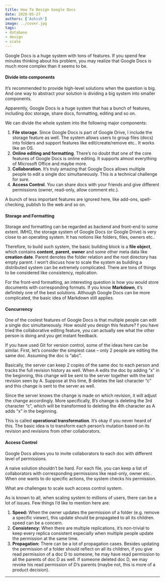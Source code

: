 ```yaml
---
title: How To Design Google Docs
date: 2020-05-27
authors: ['Ashish']
image: ../cover.jpg
tags:
- database
- design
- scale
---
```

Google Docs is a huge system with tons of features. If you spend few minutes thinking about his problem, you may realize that Google Docs is much more complex than it seems to be.

#### Divide into components
It’s recommended to provide high-level solutions when the question is big. And one way to abstract your solution is dividing a big system into smaller components.

Apparently, Google Docs is a huge system that has a bunch of features, including doc storage, share docs, formatting, editing and so on.

We can divide the whole system into the following major components:
1. **File storage**. Since Google Docs is part of Google Drive, I include the storage feature as well. The system allows users to group files (docs) into folders and support features like edit/create/remove etc.. It works like an OS.
1. **Online editing and formatting**. There’s no doubt that one of the core features of Google Docs is online editing. It supports almost everything of Microsoft Office and maybe more.
1. **Collaboration**. It’s truly amazing that Google Docs allows multiple people to edit a single doc simultaneously. This is a technical challenge for sure.
1. **Access Control**. You can share docs with your friends and give different permissions (owner, read-only, allow comment etc.).

A bunch of less important features are ignored here, like add-ons, spell-checking, publish to the web and so on.

#### Storage and Formatting
Storage and formatting can be regarded as backend and front-end to some extent. IMHO, the storage system of Google Docs (or Google Drive) is very close to an operating system. It has notions like folders, files, owners etc..

Therefore, to build such system, the basic building block is a **file object**, which contains **content**, **parent**, **owner** and some other meta data like **creation date**. Parent denotes the folder relation and the root directory has empty parent. I won’t discuss how to scale the system as building a distributed system can be extremely complicated. There are tons of things to be considered like consistency, replication.

For the front-end formatting, an interesting question is how you would store documents with corresponding formats. If you know **Markdown**, it’s definitely one of the best solutions. Although Google Docs can be more complicated, the basic idea of Markdown still applies.

#### Concurrency
One of the coolest features of Google Docs is that multiple people can edit a single doc simultaneously. How would you design this feature? f you have tried the collaborative editing feature, you can actually see what the other person is doing and you get instant feedback.

If you have used Git for version control, some of the ideas here can be similar. First, let’s consider the simplest case – only 2 people are editing the same doc. Assuming the doc is “abc”.

Basically, the server can keep 2 copies of the same doc to each person and tracks the full revision history as well. When A edits the doc by adding “x” in the beginning, this change will be sent to the server together with the last revision seen by A. Suppose at this time, B deletes the last character “c” and this change is sent to the server as well.

Since the server knows the change is made on which revision, it will adjust the change accordingly. More specifically, B’s change is deleting the 3rd character “c”, which will be transformed to deleting the 4th character as A adds “x” in the beginning.

This is called **operational transformation**. It’s okay if you never heard of this. The basic idea is to transform each person’s mutation based on its revision and revisions from other collaborators.

#### Access Control
Google Docs allows you to invite collaborators to each doc with different level of permissions.

A naive solution shouldn’t be hard. For each file, you can keep a list of collaborators with corresponding permissions like read-only, owner etc.. When one wants to do specific actions, the system checks his permission.

What are challenges to scale such access control system.

As is known to all, when scaling system to millions of users, there can be a lot of issues. Few things I’d like to mention here are:
1. **Speed:** When the owner updates the permission of a folder (e.g. remove a specific viewer), this update should be propagated to all its children. speed can be a concern.
1. **Consistency:** When there are multiple replications, it’s non-trivial to keep every replica consistent especially when multiple people update the permission at the same time.
1. **Propagation:** There can be a lot of propagation cases. Besides updating the permission of a folder should reflect on all its children, if you give read permission of a doc D to someone, he may have read permission to all the parents of doc D as well. If someone deleted doc D, we may revoke his read permission of D’s parents (maybe not, this is more of a product decision).





---